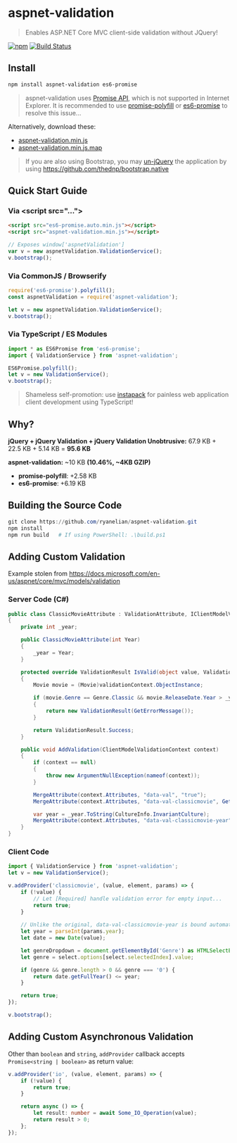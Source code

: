# aspnet-validation
> Enables ASP.NET Core MVC client-side validation without JQuery! 

[![npm](https://img.shields.io/npm/v/aspnet-validation.svg)](https://www.npmjs.com/package/aspnet-validation) [![Build Status](https://travis-ci.org/ryanelian/aspnet-validation.svg?branch=master)](https://travis-ci.org/ryanelian/aspnet-validation)

## Install

```powershell
npm install aspnet-validation es6-promise
```

> aspnet-validation uses [Promise API](https://developer.mozilla.org/en/docs/Web/JavaScript/Reference/Global_Objects/Promise), which is not supported in Internet Explorer. It is recommended to use [promise-polyfill](https://github.com/taylorhakes/promise-polyfill) or [es6-promise](https://github.com/stefanpenner/es6-promise) to resolve this issue...

Alternatively, download these:

- [aspnet-validation.min.js](https://github.com/ryanelian/aspnet-validation/raw/master/dist/aspnet-validation.min.js)
- [aspnet-validation.min.js.map](https://github.com/ryanelian/aspnet-validation/raw/master/dist/aspnet-validation.min.js.map)

> If you are also using Bootstrap, you may [un-jQuery](http://youmightnotneedjquery.com/) the application by using https://github.com/thednp/bootstrap.native

## Quick Start Guide

### Via \<script src="..."\>

```html
<script src="es6-promise.auto.min.js"></script>
<script src="aspnet-validation.min.js"></script>
```

```js
// Exposes window['aspnetValidation']
var v = new aspnetValidation.ValidationService();
v.bootstrap();
```

### Via CommonJS / Browserify

```js
require('es6-promise').polyfill();
const aspnetValidation = require('aspnet-validation');

let v = new aspnetValidation.ValidationService();
v.bootstrap();
```

### Via TypeScript / ES Modules

```ts
import * as ES6Promise from 'es6-promise';
import { ValidationService } from 'aspnet-validation';

ES6Promise.polyfill();
let v = new ValidationService();
v.bootstrap();
```

> Shameless self-promotion: use [instapack](https://github.com/ryanelian/instapack) for painless web application client development using TypeScript!

## Why?

**jQuery + jQuery Validation + jQuery Validation Unobtrusive:** 67.9 KB + 22.5 KB + 5.14 KB = **95.6 KB**

**aspnet-validation:** ~10 KB **(10.46%, ~4KB GZIP)**
- **promise-polyfill**: +2.58 KB
- **es6-promise**: +6.19 KB

## Building the Source Code

```powershell
git clone https://github.com/ryanelian/aspnet-validation.git
npm install
npm run build   # If using PowerShell: .\build.ps1
```

## Adding Custom Validation

Example stolen from https://docs.microsoft.com/en-us/aspnet/core/mvc/models/validation

### Server Code (C#)

```cs
public class ClassicMovieAttribute : ValidationAttribute, IClientModelValidator
{
    private int _year;

    public ClassicMovieAttribute(int Year)
    {
        _year = Year;
    }

    protected override ValidationResult IsValid(object value, ValidationContext validationContext)
    {
        Movie movie = (Movie)validationContext.ObjectInstance;

        if (movie.Genre == Genre.Classic && movie.ReleaseDate.Year > _year)
        {
            return new ValidationResult(GetErrorMessage());
        }

        return ValidationResult.Success;
    }

    public void AddValidation(ClientModelValidationContext context)
    {
        if (context == null)
        {
            throw new ArgumentNullException(nameof(context));
        }

        MergeAttribute(context.Attributes, "data-val", "true");
        MergeAttribute(context.Attributes, "data-val-classicmovie", GetErrorMessage());

        var year = _year.ToString(CultureInfo.InvariantCulture);
        MergeAttribute(context.Attributes, "data-val-classicmovie-year", year);
    }
}
```

### Client Code

```ts
import { ValidationService } from 'aspnet-validation';
let v = new ValidationService();

v.addProvider('classicmovie', (value, element, params) => {
    if (!value) {
        // Let [Required] handle validation error for empty input...
        return true;
    }
    
    // Unlike the original, data-val-classicmovie-year is bound automatically to params['year'] as string!
    let year = parseInt(params.year);
    let date = new Date(value);

    let genreDropdown = document.getElementById('Genre') as HTMLSelectElement;
    let genre = select.options[select.selectedIndex].value;

    if (genre && genre.length > 0 && genre === '0') {
        return date.getFullYear() <= year;
    }

    return true;
});

v.bootstrap();
```

## Adding Custom Asynchronous Validation

Other than `boolean` and `string`, `addProvider` callback accepts `Promise<string | boolean>` as return value:

```ts
v.addProvider('io', (value, element, params) => {
    if (!value) {
        return true;
    }

    return async () => {
        let result: number = await Some_IO_Operation(value);
        return result > 0;
    };
});
```
